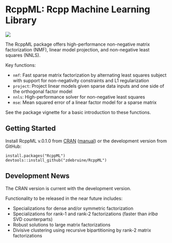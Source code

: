 # RcppML: Rcpp Machine Learning Library

[![](https://cranlogs.r-pkg.org/badges/grand-total/RcppML)](https://cran.r-project.org/package=RcppML)

The RcppML package offers high-performance non-negative matrix factorization (NMF), linear model projection, and non-negative least squares (NNLS).

Key functions:

* `nmf`: Fast sparse matrix factorization by alternating least squares subject with support for non-negativity constraints and L1 regularization
* `project`: Project linear models given sparse data inputs and one side of the orthogonal factor model
* `nnls`: High-performance solver for non-negative least squares
* `mse`: Mean squared error of a linear factor model for a sparse matrix

See the package vignette for a basic introduction to these functions.

## Getting Started

Install RcppML v.0.1.0 from [CRAN](https://cran.r-project.org/web/packages/RcppML/index.html) ([manual](https://cran.r-project.org/web/packages/RcppML/RcppML.pdf)) or the development version from GitHub:

```{R}
install.packages("RcppML")
devtools::install_github("zdebruine/RcppML")
```

## Development News

The CRAN version is current with the development version.

Functionality to be released in the near future includes:

* Specializations for dense and/or symmetric factorization
* Specializations for rank-1 and rank-2 factorizations (faster than _irlba_ SVD counterparts)
* Robust solutions to large matrix factorizations
* Divisive clustering using recursive bipartitioning by rank-2 matrix factorizations
